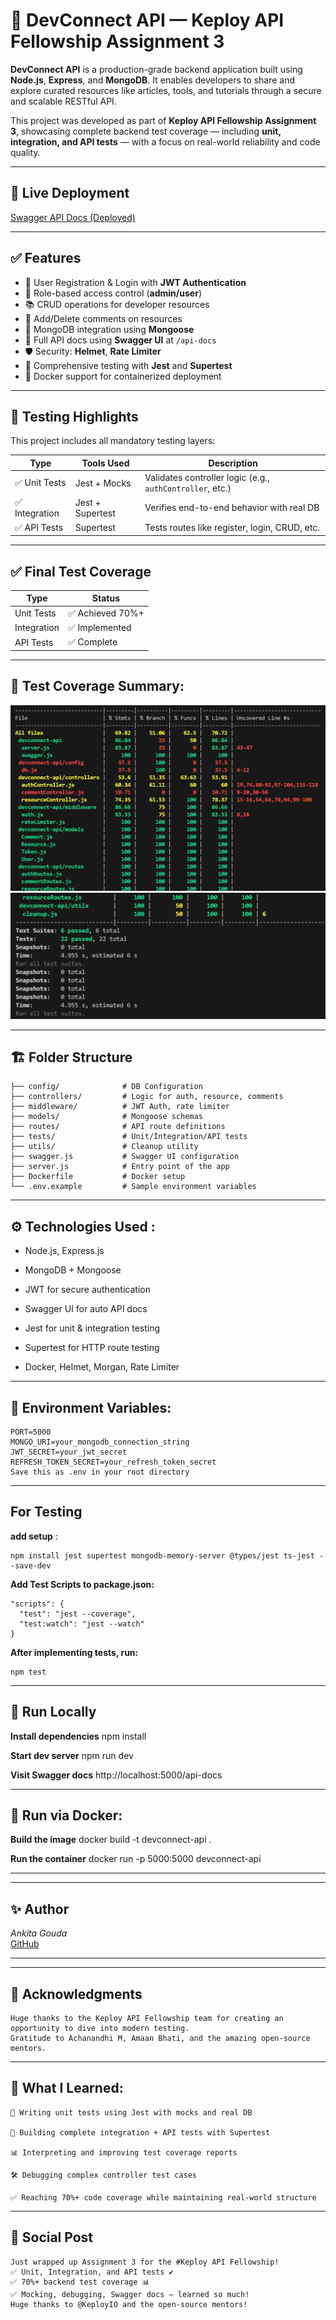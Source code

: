 # 🚀 DevConnect API — Keploy API Fellowship Assignment 3

**DevConnect API** is a production-grade backend application built using **Node.js**, **Express**, and **MongoDB**. It enables developers to share and explore curated resources like articles, tools, and tutorials through a secure and scalable RESTful API.

This project was developed as part of **Keploy API Fellowship Assignment 3**, showcasing complete backend test coverage — including **unit, integration, and API tests** — with a focus on real-world reliability and code quality.

---

## 🔗 Live Deployment

[Swagger API Docs (Deployed)](https://devconnect-api-1.onrender.com/api-docs/)

---

## ✅ Features

- 🔐 User Registration & Login with **JWT Authentication**
- 👥 Role-based access control (**admin/user**)
- 📚 CRUD operations for developer resources
- 💬 Add/Delete comments on resources
- 💾 MongoDB integration using **Mongoose**
- 📖 Full API docs using **Swagger UI** at `/api-docs`
- 🛡️ Security: **Helmet**, **Rate Limiter**
- 🧪 Comprehensive testing with **Jest** and **Supertest**
- 🐳 Docker support for containerized deployment

---

## 🧪 Testing Highlights

This project includes all mandatory testing layers:

| Type           | Tools Used         | Description                                                 |
|----------------|--------------------|-------------------------------------------------------------|
| ✅ Unit Tests   | Jest + Mocks        | Validates controller logic (e.g., `authController`, etc.)   |
| ✅ Integration  | Jest + Supertest    | Verifies end-to-end behavior with real DB                   |
| ✅ API Tests     | Supertest           | Tests routes like register, login, CRUD, etc.               |

---

## ✅ Final Test Coverage

| Type         | Status     |
|--------------|------------|
| Unit Tests   | ✅ Achieved 70%+ |
| Integration  | ✅ Implemented |
| API Tests    | ✅ Complete  |

---

## 📸 Test Coverage Summary: 
![Swagger UI](./DevScreenshots/cover1.png)
![Swagger UX](./DevScreenshots/cover2.png)

---
## 🏗️ Folder Structure
 ```
├── config/              # DB Configuration
├── controllers/         # Logic for auth, resource, comments
├── middleware/          # JWT Auth, rate limiter
├── models/              # Mongoose schemas
├── routes/              # API route definitions
├── tests/               # Unit/Integration/API tests
├── utils/               # Cleanup utility
├── swagger.js           # Swagger UI configuration
├── server.js            # Entry point of the app
├── Dockerfile           # Docker setup
└── .env.example         # Sample environment variables
```
---

## ⚙️  Technologies Used :
- Node.js, Express.js

- MongoDB + Mongoose

- JWT for secure authentication

- Swagger UI for auto API docs

- Jest for unit & integration testing

- Supertest for HTTP route testing

- Docker, Helmet, Morgan, Rate Limiter

---

## 🔐  Environment Variables:
```
PORT=5000
MONGO_URI=your_mongodb_connection_string
JWT_SECRET=your_jwt_secret
REFRESH_TOKEN_SECRET=your_refresh_token_secret
Save this as .env in your root directory
```
---

## For Testing 
**add setup** :
```
npm install jest supertest mongodb-memory-server @types/jest ts-jest --save-dev
```

**Add Test Scripts to package.json:**
```
"scripts": {
  "test": "jest --coverage",
  "test:watch": "jest --watch"
}
```

**After implementing tests, run:**
```
npm test
```
---
## 🔧  Run Locally

 **Install dependencies**
npm install

**Start dev server**
npm run dev

**Visit Swagger docs**
http://localhost:5000/api-docs

---

## 🐳 Run via Docker:

 **Build the image**
docker build -t devconnect-api .

**Run the container**
docker run -p 5000:5000 devconnect-api

---
---

## ✨ Author
*Ankita Gouda*  
[GitHub](https://github.com/Ankita-624)

---

---

## 🙌 Acknowledgments
```
Huge thanks to the Keploy API Fellowship team for creating an opportunity to dive into modern testing.
Gratitude to Achanandhi M, Amaan Bhati, and the amazing open-source mentors.
```
---

## 🧠 What I Learned:
```
🧪 Writing unit tests using Jest with mocks and real DB

🔄 Building complete integration + API tests with Supertest

📊 Interpreting and improving test coverage reports

🛠️ Debugging complex controller test cases

✅ Reaching 70%+ code coverage while maintaining real-world structure
```
---
## 📣 Social Post 
```
Just wrapped up Assignment 3 for the #Keploy API Fellowship!
✅ Unit, Integration, and API tests ✔
✅ 70%+ backend test coverage 📊
✅ Mocking, debugging, Swagger docs — learned so much!
Huge thanks to @KeployIO and the open-source mentors!
```
